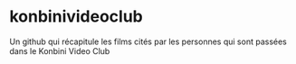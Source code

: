 # konbinivideoclub
Un github qui récapitule les films cités par les personnes qui sont passées dans le Konbini Video Club
